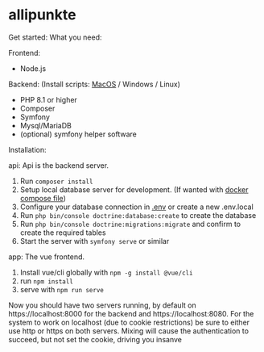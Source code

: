 # allipunkte

Get started:
What you need:

Frontend:

- Node.js

Backend: (Install scripts: [MacOS](setup/brew_install_script.sh) / Windows / Linux)

- PHP 8.1 or higher
- Composer
- Symfony
- Mysql/MariaDB
- (optional) symfony helper software

Installation:

api: Api is the backend server.

1. Run `composer install`
2. Setup local database server for development. (If wanted with [docker compose file](setup/docker-compose.yaml))
3. Configure your database connection in [.env](api/.env) or create a new .env.local
4. Run `php bin/console doctrine:database:create` to create the database
5. Run `php bin/console doctrine:migrations:migrate` and confirm to create the required tables
6. Start the server with `symfony serve` or similar

app: The vue frontend.

1. Install vue/cli globally with `npm -g install @vue/cli`
2. run `npm install`
3. serve with `npm run serve`

Now you should have two servers running, by default on https://localhost:8000 for the backend and https://localhost:8080.
For the system to work on localhost (due to cookie restrictions) be sure to either use http or https on both servers.
Mixing will cause the authentication to succeed, but not set the cookie, driving you insanve
